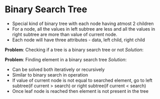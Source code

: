 # Binary Search Tree
* Special kind of binary tree with each node having atmost 2 children
* For a node, all the values in left subtree are less and all the values in right subtree are more than value of current node.
* Each node will have three attributes - data, left child, right child

__Problem__: Checking if a tree is a binary search tree or not
_Solution_:


__Problem__: Finding element in a binary search tree
_Solution_:
* Can be solved both iteratively or recursively
* Similar to binary search in operation
* If value of current node is not equal to searched element, go to left subtree(if current > search) or right subtree(if current < search)
* Once leaf node is reached then element is not present in the tree
